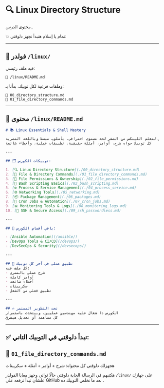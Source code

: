 # 🔍 Linux Directory Structure

محتوى الدرس..

💥 تمام يا إسلام
هنبدأ نجهز دلوقتي:

---

## 📁 فولدر `/linux/`

فيه ملف رئيسي:

```
📄 /linux/README.md
```

وملفات فرعية لكل توبيك، بدأنا بـ:

```
📄 00_directory_structure.md
📄 01_file_directory_commands.md
```

---

## 📄 محتوى `/linux/README.md`

```markdown
# 📚 Linux Essentials & Shell Mastery

كورس عملي لتعلم اللينكس من الصفر لحد مستوى احترافي، بأسلوب مبسط وباللغة المصرية  
كل توبيك جواه شرح، أوامر، أمثلة حقيقية، تطبيقات عملية، وأخطاء شائعة  

---

## 🗂️ توبيكات الكورس:

1. [🔍 Linux Directory Structure](./00_directory_structure.md)
2. [📁 File & Directory Commands](./01_file_directory_commands.md)
3. [🔐 File Permissions & Ownership](./02_file_permissions.md)
4. [🧰 Bash Scripting Basics](./03_bash_scripting.md)
5. [⚙️ Process & Service Management](./04_process_service.md)
6. [🌐 Networking Tools](./05_networking.md)
7. [📦 Package Management](./06_packages.md)
8. [🧠 Cron Jobs & Automation](./07_cron_jobs.md)
9. [📊 Monitoring Tools & Logs](./08_monitoring_logs.md)
10. [🔐 SSH & Secure Access](./09_ssh_passwordless.md)

---

## 🔗 باقي أقسام الكورس:

- [Ansible Automation](/ansible/)
- [DevOps Tools & CI/CD](/devops/)
- [DevSecOps & Security](/devsecops/)

---

## 🧪 تطبيق عملي في آخر كل توبيك
كل ملف فيه:
- شرح عملي بالمصري  
- أوامر كاملة  
- أخطاء شائعة  
- سكريبتات  
- تطبيق فعلي من الشغل  

---

## ✍️ تحت التطوير المستمر
الكورس دا شغال عليه مهندسين عمليين، وبيتحدث باستمرار  
كل مساهمة أو تعديل هيفرق  
```

---

## ✅ نبدأ دلوقتي في التوبيك التاني:

## 📄 `01_file_directory_commands.md`

هجهزلك دلوقتي كل محتواه: شرح + أوامر + أمثلة + سكريبتات

هكتبهم في الرسالة الجاية دلوقتي حالًا
ثواني وجهز معايا الفولدر `/linux/` على جهازك علشان تبدأ ترفعه على GitHub بعد ما نخلص التوبيك ده
.
